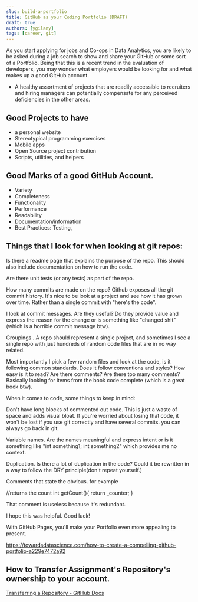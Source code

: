 ```yaml
---
slug: build-a-portfolio
title: GitHub as your Coding Portfolio (DRAFT)
draft: true
authors: [ygilany]
tags: [career, git]
---
```

<!-- TODO: update this article -->

As you start applying for jobs and Co-ops in Data Analytics, you are likely to be asked during a job search to show and share your GitHub or some sort of a Portfolio. Being that this is a recent trend in the evaluation of developers, you may wonder what employers would be looking for and what makes up a good GitHub account.

- A healthy assortment of projects that are readily accessible to recruiters and hiring managers can potentially compensate for any perceived deficiencies in the other areas.

## Good Projects to have
- a personal website
- Stereotypical programming exercises
- Mobile apps
- Open Source project contribution
- Scripts, utilities, and helpers


## Good Marks of a good GitHub Account.
- Variety
- Completeness
- Functionality
- Performance
- Readability
- Documentation/information
- Best Practices: Testing,

## Things that I look for when looking at git repos:

Is there a readme page that explains the purpose of the repo. This should also include documentation on how to run the code.

Are there unit tests (or any tests) as part of the repo.

How many commits are made on the repo? Github exposes all the git commit history. It's nice to be look at a project and see how it has grown over time. Rather than a single commit with "here's the code".

I look at commit messages. Are they useful? Do they provide value and express the reason for the change or is something like "changed shit" (which is a horrible commit message btw).

Groupings . A repo should represent a single project, and sometimes I see a single repo with just hundreds of random code files that are in no way related.

Most importantly I pick a few random files and look at the code, is it following common standards. Does it follow conventions and styles? How easy is it to read? Are there comments? Are there too many comments? Basically looking for items from the book code complete (which is a great book btw).

When it comes to code, some things to keep in mind:

Don't have long blocks of commented out code. This is just a waste of space and adds visual bloat. If you're worried about losing that code, it won't be lost if you use git correctly and have several commits. you can always go back in git.

Variable names. Are the names meaningful and express intent or is it something like "int something1; int something2" which provides me no context.

Duplication. Is there a lot of duplication in the code? Could it be rewritten in a way to follow the DRY principle(don't repeat yourself.)

Comments that state the obvious. for example

//returns the count int getCount(){ return _counter; }

That comment is useless because it's redundant.

I hope this was helpful. Good luck!

WIth GitHub Pages, you'll make your Portfolio even more appealing to present.

https://towardsdatascience.com/how-to-create-a-compelling-github-portfolio-a229e7472a92

## How to Transfer Assignment's Repository's ownership to your account.
[Transferring a Repository - GitHub Docs](https://docs.github.com/en/repositories/creating-and-managing-repositories/transferring-a-repository)